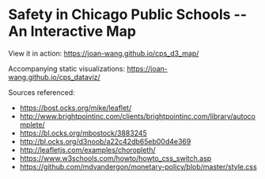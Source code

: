 # Safety in Chicago Public Schools -- An Interactive Map

View it in action: https://joan-wang.github.io/cps_d3_map/  

Accompanying static visualizations: https://joan-wang.github.io/cps_dataviz/  

Sources referenced:  
- https://bost.ocks.org/mike/leaflet/  
- http://www.brightpointinc.com/clients/brightpointinc.com/library/autocomplete/  
- https://bl.ocks.org/mbostock/3883245  
- http://bl.ocks.org/d3noob/a22c42db65eb00d4e369  
- http://leafletjs.com/examples/choropleth/
- https://www.w3schools.com/howto/howto_css_switch.asp
- https://github.com/mdvandergon/monetary-policy/blob/master/style.css
